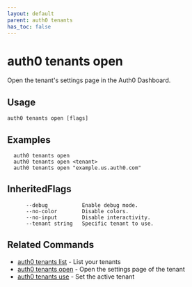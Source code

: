 ```yaml
---
layout: default
parent: auth0 tenants
has_toc: false
---
```

# auth0 tenants open

Open the tenant's settings page in the Auth0 Dashboard.

## Usage
```
auth0 tenants open [flags]
```

## Examples

```
  auth0 tenants open
  auth0 tenants open <tenant>
  auth0 tenants open "example.us.auth0.com"
```




## InheritedFlags

```
      --debug           Enable debug mode.
      --no-color        Disable colors.
      --no-input        Disable interactivity.
      --tenant string   Specific tenant to use.
```


## Related Commands

- [auth0 tenants list](auth0_tenants_list.md) - List your tenants
- [auth0 tenants open](auth0_tenants_open.md) - Open the settings page of the tenant
- [auth0 tenants use](auth0_tenants_use.md) - Set the active tenant


